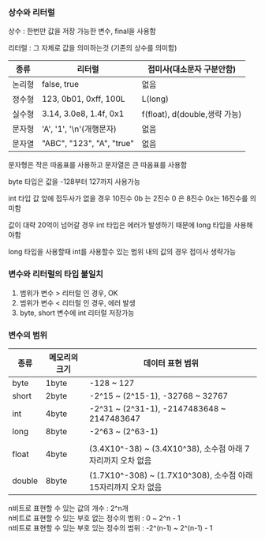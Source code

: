### 상수와 리터럴

상수 : 한번만 값을 저장 가능한 변수, final을 사용함  

리터럴 : 그 자체로 값을 의미하는것 (기존의 상수를 의미함)

|종류|리터럴|접미사(대소문자 구분안함)|
|--|--|--|
|논리형|false, true|없음|
|정수형|123, 0b01, 0xff, 100L|L(long)|
|실수형|3.14, 3.0e8, 1.4f, 0x1|f(float), d(double,생략 가능)|
|문자형|'A', '1', '\n'(개행문자)|없음|
|문자열|"ABC", "123", "A", "true"|없음| 

문자형은 작은 따옴표를 사용하고 문자열은 큰 따옴표를 사용함  

byte 타입은 값을 -128부터 127까지 사용가능

int 타입 값 앞에 접두사가 없을 경우 10진수 0b 는 2진수 0 은 8진수 0x는 16진수를 의미함   

값이 대략 20억이 넘어갈 경우 int 타입은 에러가 발생하기 때문에 long 타입을 사용해야함   

long 타입을 사용할때 int를 사용할수 있는 범위 내의 값의 경우 접미사 생략가능  

### 변수와 리터럴의 타입 불일치

1. 범위가 변수 > 리터럴 인 경우, OK
2. 범위가 변수 < 리터럴 인 경우, 에러 발생 
3. byte, short 변수에 int 리터럴 저장가능

### 변수의 범위

|종류|메모리의 크기|데이터 표현 범위|
|--|--|--|
|byte|1byte|-128 ~ 127|
|short|2byte|-2^15 ~ (2^15-1), -32768 ~ 32767|
|int|4byte|-2^31 ~ (2^31-1), -2147483648 ~ 2147483647|
|long|8byte|-2^63 ~ (2^63-1)|
||||
|float|4byte|(3.4X10^-38) ~ (3.4X10^38), 소수점 아래 7자리까지 오차 없음|
|double|8byte|(1.7X10^-308) ~ (1.7X10^308), 소수점 아래 15자리까지 오차 없음|

n비트로 표현할 수 있는 값의 개수 : 2^n개  
n비트로 표현할 수 있는 부호 없는 정수의 범위 : 0 ~ 2^n - 1   
n비트로 표현할 수 있는 부호 있는 정수의 범위 : -2^(n-1) ~ 2^(n-1) - 1
